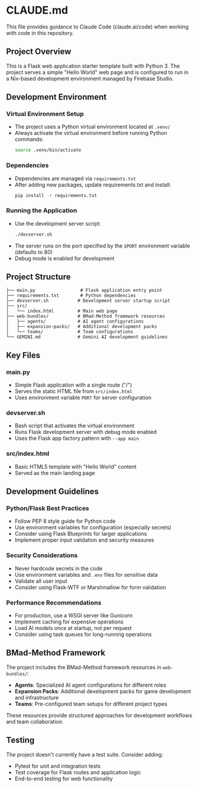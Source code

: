 # CLAUDE.md

This file provides guidance to Claude Code (claude.ai/code) when working with code in this repository.

## Project Overview

This is a Flask web application starter template built with Python 3. The project serves a simple "Hello World" web page and is configured to run in a Nix-based development environment managed by Firebase Studio.

## Development Environment

### Virtual Environment Setup
- The project uses a Python virtual environment located at `.venv/`
- Always activate the virtual environment before running Python commands:
  ```bash
  source .venv/bin/activate
  ```

### Dependencies
- Dependencies are managed via `requirements.txt`
- After adding new packages, update requirements.txt and install:
  ```bash
  pip install -r requirements.txt
  ```

### Running the Application
- Use the development server script:
  ```bash
  ./devserver.sh
  ```
- The server runs on the port specified by the `$PORT` environment variable (defaults to 80)
- Debug mode is enabled for development

## Project Structure

```
├── main.py                 # Flask application entry point
├── requirements.txt        # Python dependencies
├── devserver.sh           # Development server startup script
├── src/
│   └── index.html         # Main web page
├── web-bundles/           # BMad-Method framework resources
│   ├── agents/            # AI agent configurations
│   ├── expansion-packs/   # Additional development packs
│   └── teams/             # Team configurations
└── GEMINI.md              # Gemini AI development guidelines
```

## Key Files

### main.py
- Simple Flask application with a single route ("/")
- Serves the static HTML file from `src/index.html`
- Uses environment variable `PORT` for server configuration

### devserver.sh
- Bash script that activates the virtual environment
- Runs Flask development server with debug mode enabled
- Uses the Flask app factory pattern with `--app main`

### src/index.html
- Basic HTML5 template with "Hello World" content
- Served as the main landing page

## Development Guidelines

### Python/Flask Best Practices
- Follow PEP 8 style guide for Python code
- Use environment variables for configuration (especially secrets)
- Consider using Flask Blueprints for larger applications
- Implement proper input validation and security measures

### Security Considerations
- Never hardcode secrets in the code
- Use environment variables and `.env` files for sensitive data
- Validate all user input
- Consider using Flask-WTF or Marshmallow for form validation

### Performance Recommendations
- For production, use a WSGI server like Gunicorn
- Implement caching for expensive operations
- Load AI models once at startup, not per request
- Consider using task queues for long-running operations

## BMad-Method Framework

The project includes the BMad-Method framework resources in `web-bundles/`:
- **Agents**: Specialized AI agent configurations for different roles
- **Expansion Packs**: Additional development packs for game development and infrastructure
- **Teams**: Pre-configured team setups for different project types

These resources provide structured approaches for development workflows and team collaboration.

## Testing

The project doesn't currently have a test suite. Consider adding:
- Pytest for unit and integration tests
- Test coverage for Flask routes and application logic
- End-to-end testing for web functionality